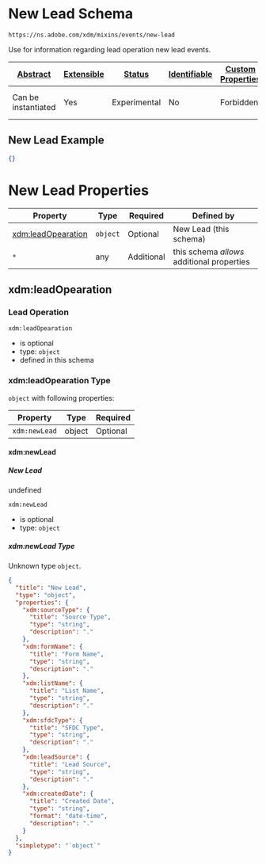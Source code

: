 
# New Lead Schema

```
https://ns.adobe.com/xdm/mixins/events/new-lead
```

Use for information regarding lead operation new lead events.

| [Abstract](../../../../abstract.md) | [Extensible](../../../../extensions.md) | [Status](../../../../status.md) | [Identifiable](../../../../id.md) | [Custom Properties](../../../../extensions.md) | [Additional Properties](../../../../extensions.md) | Defined In |
|-------------------------------------|-----------------------------------------|---------------------------------|-----------------------------------|------------------------------------------------|----------------------------------------------------|------------|
| Can be instantiated | Yes | Experimental | No | Forbidden | Permitted | [mixins/experience-event/events/new-lead.schema.json](mixins/experience-event/events/new-lead.schema.json) |

## New Lead Example
```json
{}
```

# New Lead Properties

| Property | Type | Required | Defined by |
|----------|------|----------|------------|
| [xdm:leadOpearation](#xdmleadopearation) | `object` | Optional | New Lead (this schema) |
| `*` | any | Additional | this schema *allows* additional properties |

## xdm:leadOpearation
### Lead Operation

`xdm:leadOpearation`
* is optional
* type: `object`
* defined in this schema

### xdm:leadOpearation Type


`object` with following properties:


| Property | Type | Required |
|----------|------|----------|
| `xdm:newLead`| object | Optional |



#### xdm:newLead
##### New Lead

undefined

`xdm:newLead`
* is optional
* type: `object`

##### xdm:newLead Type

Unknown type `object`.

```json
{
  "title": "New Lead",
  "type": "object",
  "properties": {
    "xdm:sourceType": {
      "title": "Source Type",
      "type": "string",
      "description": "."
    },
    "xdm:formName": {
      "title": "Form Name",
      "type": "string",
      "description": "."
    },
    "xdm:listName": {
      "title": "List Name",
      "type": "string",
      "description": "."
    },
    "xdm:sfdcType": {
      "title": "SFDC Type",
      "type": "string",
      "description": "."
    },
    "xdm:leadSource": {
      "title": "Lead Source",
      "type": "string",
      "description": "."
    },
    "xdm:createdDate": {
      "title": "Created Date",
      "type": "string",
      "format": "date-time",
      "description": "."
    }
  },
  "simpletype": "`object`"
}
```









